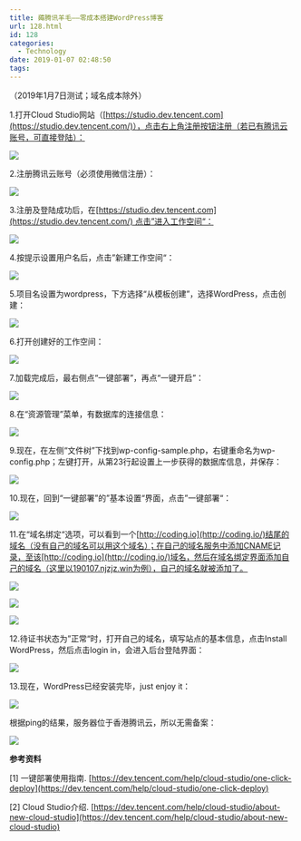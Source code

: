 ```yaml
---
title: 薅腾讯羊毛——零成本搭建WordPress博客
url: 128.html
id: 128
categories:
  - Technology
date: 2019-01-07 02:48:50
tags:
---
```


（2019年1月7日测试；域名成本除外）

1.打开Cloud Studio网站（[https://studio.dev.tencent.com](https://studio.dev.tencent.com/)），点击右上角注册按钮注册（若已有腾讯云账号，可直接登陆）：

![](https://pic2.zhimg.com/v2-ca4634b9378004b0021e343493d628dd_b.jpg)

2.注册腾讯云账号（必须使用微信注册）：

![](https://pic2.zhimg.com/v2-9de9f2759a872724deaf5d3e7451d2d5_b.jpg)

3.注册及登陆成功后，在[https://studio.dev.tencent.com](https://studio.dev.tencent.com/) 点击”进入工作空间“：

![](https://pic2.zhimg.com/v2-61f89b75e06d95798848a9c4b56ec928_b.jpg)

4.按提示设置用户名后，点击”新建工作空间“：

![](https://pic3.zhimg.com/v2-993b0ecb9a109473f6fa1de011469a48_b.jpg)

5.项目名设置为wordpress，下方选择“从模板创建”，选择WordPress，点击创建：

![](https://pic3.zhimg.com/v2-17ad66ead7e74ffe18ff2fdab12a22d5_b.jpg)

6.打开创建好的工作空间：

![](https://pic3.zhimg.com/v2-7d7aff6ea113fc6a6724997f0e61bc3f_b.jpg)

7.加载完成后，最右侧点“一键部署”，再点“一键开启”：

![](https://pic4.zhimg.com/v2-8255bdd49703fa8d45c0f0f5aedffc54_b.jpg)

8.在“资源管理”菜单，有数据库的连接信息：

![](https://pic3.zhimg.com/v2-7b0388c521adc480f2a4d7f8c60b2e93_b.jpg)

9.现在，在左侧“文件树”下找到wp-config-sample.php，右键重命名为wp-config.php；左键打开，从第23行起设置上一步获得的数据库信息，并保存：  

![](https://pic4.zhimg.com/v2-c1406269ce86436728d96472ef91e25f_b.jpg)

10.现在，回到“一键部署”的”基本设置“界面，点击”一键部署“：

![](https://pic1.zhimg.com/v2-0ea9a773983c9fc0e6a4eac861c18de1_b.jpg)

11.在“域名绑定“选项，可以看到一个[http://coding.io](http://coding.io/)结尾的域名（没有自己的域名可以用这个域名）；在自己的域名服务中添加CNAME记录，至该[http://coding.io](http://coding.io/)域名，然后在域名绑定界面添加自己的域名（这里以190107.njzjz.win为例），自己的域名就被添加了。

![](https://pic3.zhimg.com/v2-f26c2c3d8161ad4d9860ec0dfee7866a_b.jpg)

![](https://pic1.zhimg.com/v2-4799eb503fe7a0dd5de87b43bbb98318_b.jpg)

![](https://pic3.zhimg.com/v2-c619c64f9d4b0ca90e5195697ff21588_b.jpg)

12.待证书状态为”正常“时，打开自己的域名，填写站点的基本信息，点击Install WordPress，然后点击login in，会进入后台登陆界面：  

![](https://pic4.zhimg.com/v2-1a2f2b989d1a89a63f13a034e6f31b82_b.jpg)

13.现在，WordPress已经安装完毕，just enjoy it：  

![](https://pic3.zhimg.com/v2-3434069401f6b2218a51190d3baf8e49_b.jpg)

根据ping的结果，服务器位于香港腾讯云，所以无需备案：

![](https://pic1.zhimg.com/v2-e91f9f25f3b7a0c71308c804938a20d8_b.jpg)

**参考资料**

\[1\] 一键部署使用指南. [https://dev.tencent.com/help/cloud-studio/one-click-deploy](https://dev.tencent.com/help/cloud-studio/one-click-deploy)

\[2\] Cloud Studio介绍. [https://dev.tencent.com/help/cloud-studio/about-new-cloud-studio](https://dev.tencent.com/help/cloud-studio/about-new-cloud-studio)